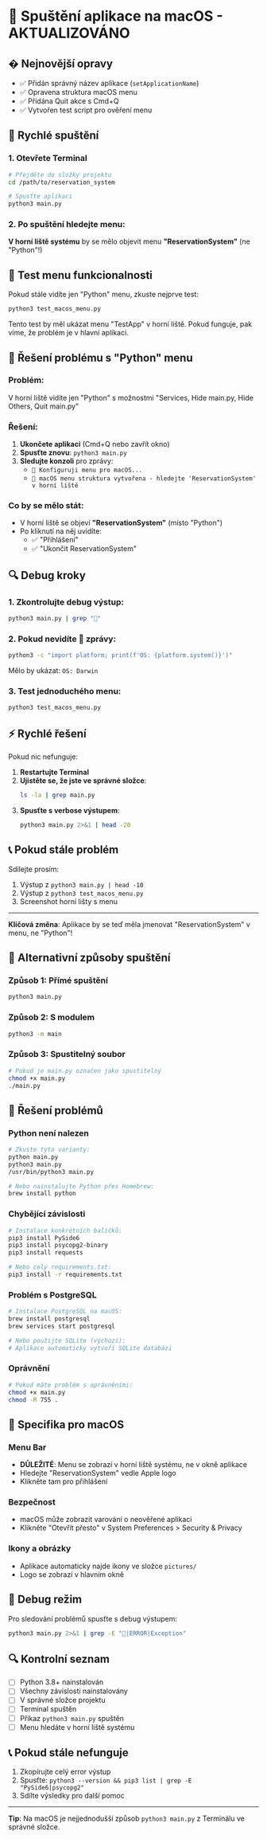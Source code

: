 # 🍎 Spuštění aplikace na macOS - AKTUALIZOVÁNO

## � Nejnovější opravy
- ✅ Přidán správný název aplikace (`setApplicationName`)
- ✅ Opravena struktura macOS menu
- ✅ Přidána Quit akce s Cmd+Q
- ✅ Vytvořen test script pro ověření menu

## 🚀 Rychlé spuštění

### 1. Otevřete Terminal
```bash
# Přejděte do složky projektu
cd /path/to/reservation_system

# Spusťte aplikaci
python3 main.py
```

### 2. Po spuštění hledejte menu:
**V horní liště systému** by se mělo objevit menu **"ReservationSystem"** (ne "Python"!)

## 🧪 Test menu funkcionalnosti

Pokud stále vidíte jen "Python" menu, zkuste nejprve test:

```bash
python3 test_macos_menu.py
```

Tento test by měl ukázat menu "TestApp" v horní liště. Pokud funguje, pak víme, že problém je v hlavní aplikaci.

## 🐛 Řešení problému s "Python" menu

### Problém: 
V horní liště vidíte jen "Python" s možnostmi "Services, Hide main.py, Hide Others, Quit main.py"

### Řešení:
1. **Ukončete aplikaci** (Cmd+Q nebo zavřít okno)
2. **Spusťte znovu**: `python3 main.py`
3. **Sledujte konzoli** pro zprávy:
   - `🍎 Konfiguruji menu pro macOS...`
   - `🍎 macOS menu struktura vytvořena - hledejte 'ReservationSystem' v horní liště`

### Co by se mělo stát:
- V horní liště se objeví **"ReservationSystem"** (místo "Python")
- Po kliknutí na něj uvidíte:
  - ✅ "Přihlášení"
  - ✅ "Ukončit ReservationSystem"

## 🔍 Debug kroky

### 1. Zkontrolujte debug výstup:
```bash
python3 main.py | grep "🍎"
```

### 2. Pokud nevidíte 🍎 zprávy:
```bash
python3 -c "import platform; print(f'OS: {platform.system()}')"
```
Mělo by ukázat: `OS: Darwin`

### 3. Test jednoduchého menu:
```bash
python3 test_macos_menu.py
```

## ⚡ Rychlé řešení

Pokud nic nefunguje:

1. **Restartujte Terminal**
2. **Ujistěte se, že jste ve správné složce**:
   ```bash
   ls -la | grep main.py
   ```
3. **Spusťte s verbose výstupem**:
   ```bash
   python3 main.py 2>&1 | head -20
   ```

## 📞 Pokud stále problém

Sdílejte prosím:
1. Výstup z `python3 main.py | head -10`
2. Výstup z `python3 test_macos_menu.py`
3. Screenshot horní lišty s menu

---

**Klíčová změna**: Aplikace by se teď měla jmenovat "ReservationSystem" v menu, ne "Python"!

## 🔧 Alternativní způsoby spuštění

### Způsob 1: Přímé spuštění
```bash
python3 main.py
```

### Způsob 2: S modulem
```bash
python3 -m main
```

### Způsob 3: Spustitelný soubor
```bash
# Pokud je main.py označen jako spustitelný
chmod +x main.py
./main.py
```

## 🐛 Řešení problémů

### Python není nalezen
```bash
# Zkuste tyto varianty:
python main.py
python3 main.py
/usr/bin/python3 main.py

# Nebo nainstalujte Python přes Homebrew:
brew install python
```

### Chybějící závislosti
```bash
# Instalace konkrétních balíčků:
pip3 install PySide6
pip3 install psycopg2-binary
pip3 install requests

# Nebo celý requirements.txt:
pip3 install -r requirements.txt
```

### Problém s PostgreSQL
```bash
# Instalace PostgreSQL na macOS:
brew install postgresql
brew services start postgresql

# Nebo použijte SQLite (výchozí):
# Aplikace automaticky vytvoří SQLite databázi
```

### Oprávnění
```bash
# Pokud máte problém s oprávněními:
chmod +x main.py
chmod -R 755 .
```

## 🍎 Specifika pro macOS

### Menu Bar
- **DŮLEŽITÉ**: Menu se zobrazí v horní liště systému, ne v okně aplikace
- Hledejte "ReservationSystem" vedle Apple logo
- Klikněte tam pro přihlášení

### Bezpečnost
- macOS může zobrazit varování o neověřené aplikaci
- Klikněte "Otevřít přesto" v System Preferences > Security & Privacy

### Ikony a obrázky
- Aplikace automaticky najde ikony ve složce `pictures/`
- Logo se zobrazí v hlavním okně

## 📝 Debug režim
Pro sledování problémů spusťte s debug výstupem:

```bash
python3 main.py 2>&1 | grep -E "🍎|ERROR|Exception"
```

## 🔍 Kontrolní seznam
- [ ] Python 3.8+ nainstalován
- [ ] Všechny závislosti nainstalovány
- [ ] V správné složce projektu
- [ ] Terminal spuštěn
- [ ] Příkaz `python3 main.py` spuštěn
- [ ] Menu hledáte v horní liště systému

## 📞 Pokud stále nefunguje
1. Zkopírujte celý error výstup
2. Spusťte: `python3 --version && pip3 list | grep -E "PySide6|psycopg2"`
3. Sdílte výsledky pro další pomoc

---

**Tip**: Na macOS je nejjednodušší způsob `python3 main.py` z Terminálu ve správné složce.
